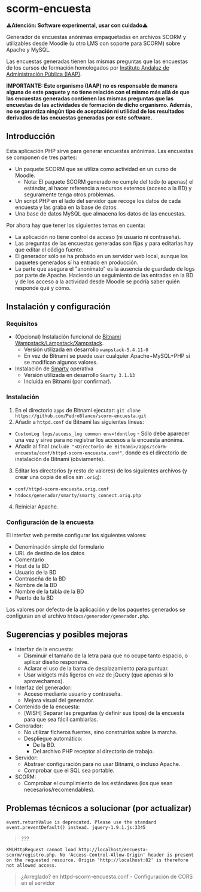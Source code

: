 # scorm-encuesta

:warning:**Atención: Software experimental, usar con cuidado**:warning:

Generador de encuestas anónimas empaquetadas en archivos SCORM y utilizables desde Moodle (u otro LMS con soporte para SCORM) sobre Apache y MySQL.

Las encuestas generadas tienen las mismas preguntas que las encuestas de los cursos de formación homologados por [Instituto Andaluz de Administración Pública (IAAP)](http://www.juntadeandalucia.es/haciendayadministracionpublica/).

**IMPORTANTE: Este organismo (IAAP) no es responsable de manera alguna de este paquete y no tiene relación con el mismo más allá de que las encuestas generadas contienen las mismas preguntas que las encuestas de las actividades de formación de dicho organismo. Además, no se garantiza ningún tipo de aceptación ni utilidad de los resultados derivados de las encuestas generadas por este software.**

## Introducción

Esta aplicación PHP sirve para generar encuestas anónimas. Las encuestas se componen de tres partes:
* Un paquete SCORM que se utiliza como actividad en un curso de Moodle.
  * Nota: El paquete SCORM generado no cumple del todo (o apenas) el estándar, al hacer referencia a recursos externos (acceso a la BD) y seguramente tenga otros problemas.
* Un script PHP en el lado del servidor que recoge los datos de cada encuesta y las graba en la base de datos.
* Una base de datos MySQL que almacena los datos de las encuestas.

Por ahora hay que tener los siguientes temas en cuenta:
* La aplicación no tiene control de acceso (ni usuario ni contraseña).
* Las preguntas de las encuestas generadas son fijas y para editarlas hay que editar el código fuente.
* El generador sólo se ha probado en un servidor web local, aunque los paquetes generados sí ha entrado en producción.
* La parte que asegura el "anonimato" es la ausencia de guardado de logs por parte de Apache. Haciendo un seguimiento de las entradas en la BD y de los acceso a la actividad desde Moodle se podría saber quién responde qué y cómo.

## Instalación y configuración

### Requisitos

* (Opcional) Instalación funcional de [Bitnami Wampstack/Lampstack/Xampstack](https://bitnami.com/).
  * Versión utilizada en desarrollo `wampstack-5.4.11-0`
  * En vez de Bitnami se puede usar cualquier Apache+MySQL+PHP si se modifican algunos valores.
* Instalación de [Smarty](http://www.smarty.net/) operativa
  * Versión utilizada en desarrollo `Smarty 3.1.13`
  * Incluída en Bitnami (por confirmar).

### Instalación

1. En el directorio `apps` de Bitnami ejecutar:
`git clone https://github.com/PedroBlanco/scorm-encuesta.git`
2. Añadir a `httpd.conf` de Bitnami las siguientes líneas:
 * `CustomLog logs/access_log common env=!dontlog` - Sólo debe aparecer una vez y sirve para no registrar los accesos a la encuesta anónima.
 * Añadir al final `Include "<Directorio de Bitnami>/apps/scorm-encuesta/conf/httpd-scorm-encuesta.conf"`, donde <Directorio de Bitnami> es el directorio de instalación de Bitnami (obviamente).
3. Editar los directorios (y resto de valores) de los siguientes archivos (y crear una copia de ellos sin `.orig`):
 * `conf/httpd-scorm-encuesta.orig.conf`
 * `htdocs/generador/smarty/smarty_connect.orig.php`
4. Reiniciar Apache.

### Configuración de la encuesta

El interfaz web permite configurar los siguientes valores:
* Denominación simple del formulario
* URL de destino de los datos
* Comentario
* Host de la BD
* Usuario de la BD
* Contraseña de la BD
* Nombre de la BD
* Nombre de la tabla de la BD
* Puerto de la BD

Los valores por defecto de la aplicación y de los paquetes generados se configuran en el archivo `htdocs/generador/generador.php`.

## Sugerencias y posibles mejoras

* Interfaz de la encuesta:
  * Disminuir el tamaño de la letra para que no ocupe tanto espacio, o aplicar diseño responsive.
  * Aclarar el uso de la barra de desplazamiento para puntuar.
  * Usar widgets más ligeros en vez de jQuery (que apenas si lo aprovechamos).
* Interfaz del generador:
  * Acceso mediante usuario y contraseña.
  * Mejora visual del generador.
* Contenido de la encuesta:
  * [WISH] Separar las preguntas (y definir sus tipos) de la encuesta para que sea fácil cambiarlas.
* Generador:
  * No utilizar ficheros fuentes, sino construirlos sobre la marcha.
  * Despliegue automático:
    * De la BD.
    * Del archivo PHP receptor al directorio de trabajo.
* Servidor:
  * Abstraer configuración para no usar Bitnami, o incluso Apache.
  * Comprobar que el SQL sea portable.
* SCORM:
  * Comprobar el cumplimiento de los estándares (los que sean necesarios/recomendables).

## Problemas técnicos a solucionar (por actualizar)

`event.returnValue is deprecated.
Please use the standard event.preventDefault() instead. jquery-1.9.1.js:3345`
> ???

`XMLHttpRequest cannot load http://localhost/encuesta-scorm/registro.php.
No 'Access-Control-Allow-Origin' header is present on the requested resource.
Origin 'http://localhost:82' is therefore not allowed access.`
> ¿Arreglado? en httpd-scorm-encuesta.conf - Configuración de CORS en el servidor
